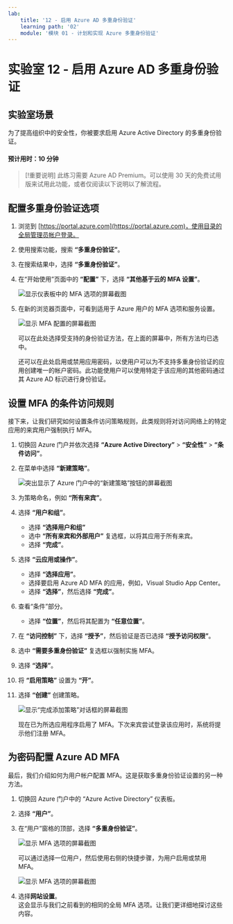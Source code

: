 ```yaml
---
lab:
    title: '12 - 启用 Azure AD 多重身份验证'
    learning path: '02'
    module: '模块 01 - 计划和实现 Azure 多重身份验证'
---
```


# 实验室 12 - 启用 Azure AD 多重身份验证

## 实验室场景

为了提高组织中的安全性，你被要求启用 Azure Active Directory 的多重身份验证。

#### 预计用时：10 分钟

>[!重要说明]
>此练习需要 Azure AD Premium。可以使用 30 天的免费试用版来试用此功能，或者仅阅读以下说明以了解流程。

## 配置多重身份验证选项

1. 浏览到 [https://portal.azure.com](https://portal.azure.com)，使用目录的全局管理员帐户登录。

1. 使用搜索功能，搜索 **“多重身份验证”**。

1. 在搜索结果中，选择 **“多重身份验证”**。

1. 在“开始使用”页面中的 **“配置”** 下，选择 **“其他基于云的 MFA 设置”**。

    ![显示仪表板中的 MFA 选项的屏幕截图](./media/lp2-mod1-set-additional-mfa-settings.png)

1. 在新的浏览器页面中，可看到适用于 Azure 用户的 MFA 选项和服务设置。

    ![显示 MFA 配置的屏幕截图](./media/lp2-mod1-mfa-settings.png)

    可以在此处选择受支持的身份验证方法，在上面的屏幕中，所有方法均已选中。

    还可以在此处启用或禁用应用密码，以使用户可以为不支持多重身份验证的应用创建唯一的帐户密码。此功能使用户可以使用特定于该应用的其他密码通过其 Azure AD 标识进行身份验证。

## 设置 MFA 的条件访问规则

接下来，让我们研究如何设置条件访问策略规则，此类规则将对访问网络上的特定应用的来宾用户强制执行 MFA。

1. 切换回 Azure 门户并依次选择 **“Azure Active Directory”** > **“安全性”** > **“条件访问”**。

1. 在菜单中选择 **“新建策略”**。

    ![突出显示了 Azure 门户中的“新建策略”按钮的屏幕截图](./media/lp2-mod1-azure-ad-conditional-access-policy.png)

1. 为策略命名，例如 **“所有来宾”**。

1. 选择 **“用户和组”**。

    - 选择 **“选择用户和组”**  
    - 选中 **“所有来宾和外部用户”** 复选框，以将其应用于所有来宾。  
    - 选择 **“完成”**。  

1. 选择 **“云应用或操作”**。

    - 选择 **“选择应用”**。  
    - 选择要启用 Azure AD MFA 的应用，例如，Visual Studio App Center。  
    - 选择 **“选择”**，然后选择 **“完成”**。

1. 查看“条件”部分。

    - 选择 **“位置”**，然后将其配置为 **“任意位置”**。

1. 在 **“访问控制”** 下，选择 **“授予”**，然后验证是否已选择 **“授予访问权限”**。

1. 选中 **“需要多重身份验证”** 复选框以强制实施 MFA。

1. 选择 **“选择”**。

1. 将 **“启用策略”** 设置为 **“开”**。

1. 选择 **“创建”** 创建策略。

    ![显示“完成添加策略”对话框的屏幕截图](./media/lp2-mod1-conditional-access-new-policy-complete.png)

    现在已为所选应用程序启用了 MFA。下次来宾尝试登录该应用时，系统将提示他们注册 MFA。

## 为密码配置 Azure AD MFA

最后，我们介绍如何为用户帐户配置 MFA。这是获取多重身份验证设置的另一种方法。

1. 切换回 Azure 门户中的 “Azure Active Directory” 仪表板。

1. 选择 **“用户”**。

1. 在“用户”窗格的顶部，选择 **“多重身份验证”**。

    ![显示 MFA 选项的屏幕截图](./media/lp2-mod1-users-mfa.png)

    可以通过选择一位用户，然后使用右侧的快捷步骤，为用户启用或禁用 MFA。

    ![显示 MFA 选项的屏幕截图](./media/lp2-mod1-mfa-service-settings-and-users.png)

1. 选择**网站设置**。  
    这会显示与我们之前看到的相同的全局 MFA 选项。让我们更详细地探讨这些内容。
